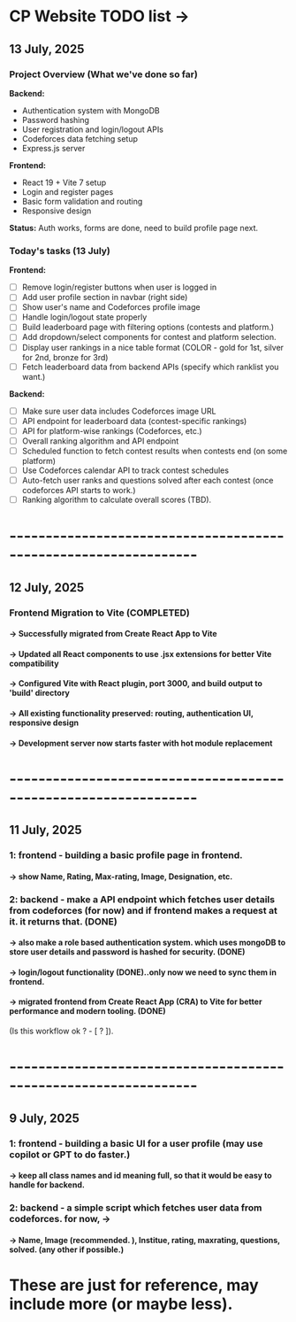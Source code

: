 # CP Website TODO list ->

## 13 July, 2025

### Project Overview (What we've done so far)

**Backend:**
- Authentication system with MongoDB
- Password hashing
- User registration and login/logout APIs
- Codeforces data fetching setup
- Express.js server

**Frontend:**
- React 19 + Vite 7 setup
- Login and register pages
- Basic form validation and routing
- Responsive design

**Status:** Auth works, forms are done, need to build profile page next.

### Today's tasks (13 July)

**Frontend:**
- [ ] Remove login/register buttons when user is logged in
- [ ] Add user profile section in navbar (right side)
- [ ] Show user's name and Codeforces profile image
- [ ] Handle login/logout state properly
- [ ] Build leaderboard page with filtering options (contests and platform.)
- [ ] Add dropdown/select components for contest and platform selection.
- [ ] Display user rankings in a nice table format (COLOR - gold for 1st, silver for 2nd, bronze for 3rd)
- [ ] Fetch leaderboard data from backend APIs (specify which ranklist you want.)

**Backend:**
- [ ] Make sure user data includes Codeforces image URL
- [ ] API endpoint for leaderboard data (contest-specific rankings)
- [ ] API for platform-wise rankings (Codeforces, etc.)
- [ ] Overall ranking algorithm and API endpoint
- [ ] Scheduled function to fetch contest results when contests end (on some platform)
- [ ] Use Codeforces calendar API to track contest schedules
- [ ] Auto-fetch user ranks and questions solved after each contest (once codeforces API starts to work.)
- [ ] Ranking algorithm to calculate overall scores (TBD).

# ----------------------------------------------------------------

## 12 July, 2025

### Frontend Migration to Vite (COMPLETED)
#### -> Successfully migrated from Create React App to Vite
#### -> Updated all React components to use .jsx extensions for better Vite compatibility
#### -> Configured Vite with React plugin, port 3000, and build output to 'build' directory
#### -> All existing functionality preserved: routing, authentication UI, responsive design
#### -> Development server now starts faster with hot module replacement

# ----------------------------------------------------------------

## 11 July, 2025

### 1: frontend - building a basic profile page in frontend.
#### -> show Name, Rating, Max-rating, Image, Designation, etc.

### 2: backend - make a API endpoint which fetches user details from codeforces (for now) and if frontend makes a request at it. it returns that. (DONE)
#### -> also make a role based authentication system. which uses mongoDB to store user details and password is hashed for security. (DONE)
#### -> login/logout functionality (DONE)..only now we need to sync them in frontend.
#### -> migrated frontend from Create React App (CRA) to Vite for better performance and modern tooling. (DONE)
(Is this workflow ok ? - [ ? ]).

# ----------------------------------------------------------------

## 9 July, 2025

### 1: frontend - building a basic UI for a user profile (may use copilot or GPT to do faster.)
#### -> keep all class names and id meaning full, so that it would be easy to handle for backend.

### 2: backend - a simple script which fetches user data from codeforces. for now, -> 
#### -> Name, Image (recommended. ), Institue, rating, maxrating, questions, solved. (any other if possible.)

# These are just for reference, may include more (or maybe less).







